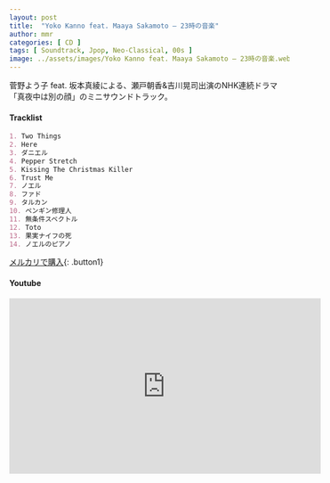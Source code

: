 ```yaml
---
layout: post
title:  "Yoko Kanno feat. Maaya Sakamoto – 23時の音楽"
author: mmr
categories: [ CD ]
tags: [ Soundtrack, Jpop, Neo-Classical, 00s ]
image: ../assets/images/Yoko Kanno feat. Maaya Sakamoto – 23時の音楽.webp
---
```


菅野よう子 feat. 坂本真綾による、瀬戸朝香&吉川晃司出演のNHK連続ドラマ「真夜中は別の顔」のミニサウンドトラック。

#### Tracklist
```md
1. Two Things
2. Here
3. ダニエル
4. Pepper Stretch
5. Kissing The Christmas Killer
6. Trust Me
7. ノエル
8. ファド
9. タルカン
10. ペンギン修理人
11. 無条件スベクトル
12. Toto
13. 果実ナイフの死
14. ノエルのピアノ
```

[メルカリで購入](https://jp.mercari.com/item/m40482792919?afid=6142608987){: .button1}

#### Youtube
<iframe width="560" height="315" src="https://www.youtube.com/embed/laxii4Q9c6k?si=fl99wAMnkL3s_ZAL" title="YouTube video player" frameborder="0" allow="accelerometer; autoplay; clipboard-write; encrypted-media; gyroscope; picture-in-picture; web-share" referrerpolicy="strict-origin-when-cross-origin" allowfullscreen></iframe>